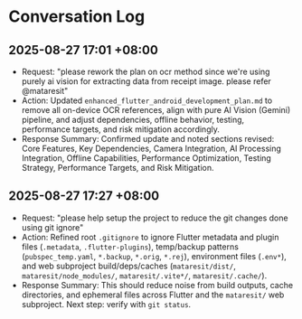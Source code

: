 # Conversation Log

## 2025-08-27 17:01 +08:00

- Request: "please rework the plan on ocr method since we're using purely ai vision for extracting data from receipt image. please refer @mataresit"
- Action: Updated `enhanced_flutter_android_development_plan.md` to remove all on-device OCR references, align with pure AI Vision (Gemini) pipeline, and adjust dependencies, offline behavior, testing, performance targets, and risk mitigation accordingly.
- Response Summary: Confirmed update and noted sections revised: Core Features, Key Dependencies, Camera Integration, AI Processing Integration, Offline Capabilities, Performance Optimization, Testing Strategy, Performance Targets, and Risk Mitigation.

## 2025-08-27 17:27 +08:00

- Request: "please help setup the project to reduce the git changes done using git ignore"
- Action: Refined root `.gitignore` to ignore Flutter metadata and plugin files (`.metadata`, `.flutter-plugins`), temp/backup patterns (`pubspec_temp.yaml`, `*.backup`, `*.orig`, `*.rej`), environment files (`.env*`), and web subproject build/deps/caches (`mataresit/dist/`, `mataresit/node_modules/`, `mataresit/.vite*/`, `mataresit/.cache/`).
- Response Summary: This should reduce noise from build outputs, cache directories, and ephemeral files across Flutter and the `mataresit/` web subproject. Next step: verify with `git status`.
